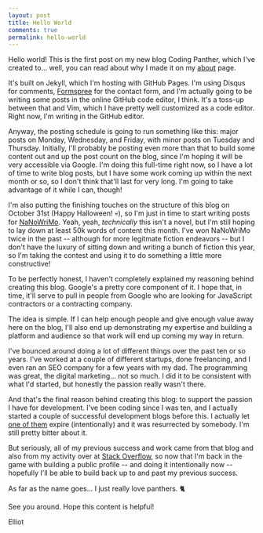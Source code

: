 ```yaml
---
layout: post
title: Hello World
comments: true
permalink: hello-world
---
```


Hello world! This is the first post on my new blog Coding Panther, which I've created to... well, you can read about why I made it on my [about](/about) page.

It's built on Jekyll, which I'm hosting with GitHub Pages. I'm using Disqus for comments, [Formspree](https://formspree.io) for the contact form, and I'm actually going to be writing some posts in the online GitHub code editor, I think. It's a toss-up between that and Vim, which I have pretty well customized as a code editor. Right now, I'm writing in the GitHub editor.

<!--break-->

Anyway, the posting schedule is going to run something like this: major posts on Monday, Wednesday, and Friday, with minor posts on Tuesday and Thursday. Initially, I'll probably be posting even more than that to build some content out and up the post count on the blog, since I'm hoping it will be very accessible via Google. I'm doing this full-time right now, so I have a lot of time to write blog posts, but I have some work coming up within the next month or so, so I don't think that'll last for very long. I'm going to take advantage of it while I can, though!

I'm also putting the finishing touches on the structure of this blog on October 31st (Happy Halloween! 💀), so I'm just in time to start writing posts for [NaNoWriMo](https://nanowrimo.org/). Yeah, yeah, _technically_ this isn't a novel, but I'm still hoping to lay down at least 50k words of content this month. I've won NaNoWriMo twice in the past -- although for more legitmate fiction endeavors -- but I don't have the luxury of sitting down and writing a bunch of fiction this year, so I'm taking the contest and using it to do something a little more constructive!

To be perfectly honest, I haven't completely explained my reasoning behind creating this blog. Google's a pretty core component of it. I hope that, in time, it'll serve to pull in people from Google who are looking for JavaScript contractors or a contracting company.

The idea is simple. If I can help enough people and give enough value away here on the blog, I'll also end up demonstrating my expertise and building a platform and audience so that work will end up coming my way in return.

I've bounced around doing a lot of different things over the past ten or so years. I've worked at a couple of different startups, done freelancing, and I even ran an SEO company for a few years with my dad. The programming was great, the digital marketing... not so much. I did it to be consistent with what I'd started, but honestly the passion really wasn't there.

And that's the final reason behind creating this blog: to support the passion I have for development. I've been coding since I was ten, and I actually started a couple of successful development blogs before this. I actually let [one of them](https://heyjavascript.com/) expire (intentionally) and it was resurrected by somebody. I'm still pretty bitter about it.

But seriously, all of my previous success and work came from that blog and also from my activity over at [Stack Overflow](https://stackoverflow.com/users/339852/elliot-bonneville), so now that I'm back in the game with building a public profile -- and doing it intentionally now -- hopefully I'll be able to build back up to and past my previous success.

As far as the name goes... I just really love panthers. 🐈

See you around. Hope this content is helpful!

Elliot
